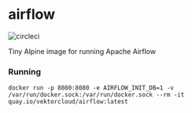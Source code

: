 # airflow

![circleci][circleci]

Tiny Alpine image for running Apache Airflow

### Running

    docker run -p 8080:8080 -e AIRFLOW_INIT_DB=1 -v /var/run/docker.sock:/var/run/docker.sock --rm -it quay.io/vektorcloud/airflow:latest


[circleci]: https://img.shields.io/circleci/project/github/vektorcloud/airflow.svg "airflow"
